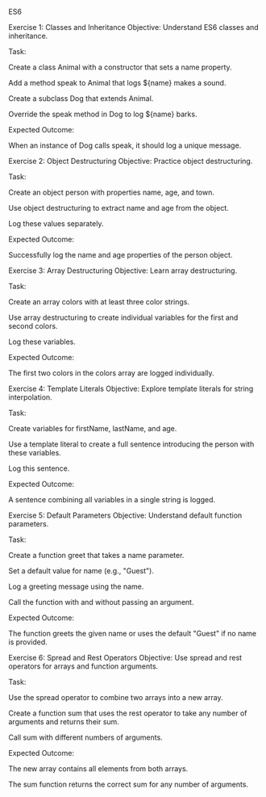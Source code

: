 ES6

Exercise 1: Classes and Inheritance
Objective: Understand ES6 classes and inheritance.

Task:

Create a class Animal with a constructor that sets a name property.

Add a method speak to Animal that logs ${name} makes a sound.

Create a subclass Dog that extends Animal.

Override the speak method in Dog to log ${name} barks.

Expected Outcome:

When an instance of Dog calls speak, it should log a unique message.

Exercise 2: Object Destructuring
Objective: Practice object destructuring.

Task:

Create an object person with properties name, age, and town.

Use object destructuring to extract name and age from the object.

Log these values separately.

Expected Outcome:

Successfully log the name and age properties of the person object.

Exercise 3: Array Destructuring
Objective: Learn array destructuring.

Task:

Create an array colors with at least three color strings.

Use array destructuring to create individual variables for the first and second colors.

Log these variables.

Expected Outcome:

The first two colors in the colors array are logged individually.

Exercise 4: Template Literals
Objective: Explore template literals for string interpolation.

Task:

Create variables for firstName, lastName, and age.

Use a template literal to create a full sentence introducing the person with these variables.

Log this sentence.

Expected Outcome:

A sentence combining all variables in a single string is logged.

Exercise 5: Default Parameters
Objective: Understand default function parameters.

Task:

Create a function greet that takes a name parameter.

Set a default value for name (e.g., "Guest").

Log a greeting message using the name.

Call the function with and without passing an argument.

Expected Outcome:

The function greets the given name or uses the default "Guest" if no name is provided.

Exercise 6: Spread and Rest Operators
Objective: Use spread and rest operators for arrays and function arguments.

Task:

Use the spread operator to combine two arrays into a new array.

Create a function sum that uses the rest operator to take any number of arguments and returns their sum.

Call sum with different numbers of arguments.

Expected Outcome:

The new array contains all elements from both arrays.

The sum function returns the correct sum for any number of arguments.

